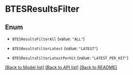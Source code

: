 # BTESResultsFilter

## Enum


* `BTESResultsFilterAll` (value: `"ALL"`)

* `BTESResultsFilterLatest` (value: `"LATEST"`)

* `BTESResultsFilterLatestPerHit` (value: `"LATEST_PER_HIT"`)


[[Back to Model list]](../README.md#documentation-for-models) [[Back to API list]](../README.md#documentation-for-api-endpoints) [[Back to README]](../README.md)


